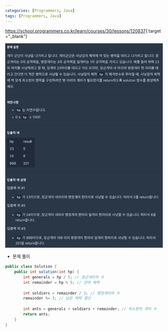 ```yaml
---
categories: [Programmers, Java]
tags: [Programmers, Java] 
---
```


<https://school.programmers.co.kr/learn/courses/30/lessons/120837>{:target="_blank"}

![문제](/assets/img/programmers/java/%EA%B0%9C%EB%AF%B8_%EA%B5%B0%EB%8B%A8.png)

- 문제 풀이

```java
public class Solution {
    public int solution(int hp) {
        int generals = hp / 5; // 장군개미의 수
        int remainder = hp % 5; // 잔여 체력

        int soldiers = remainder / 3; // 병정개미의 수
        remainder %= 3; // 남은 체력 갱신

        int ants = generals + soldiers + remainder; // 최소한의 개미 수
        return ants;
    }
}
```

